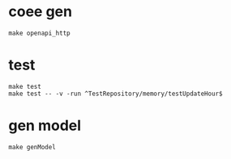 # coee gen

```console
make openapi_http
```

# test

```console
make test
make test -- -v -run ^TestRepository/memory/testUpdateHour$
```

# gen model

```console
make genModel
```